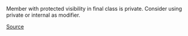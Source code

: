 Member with protected visibility in final class is private.
 Consider using private or internal as modifier.
 
[Source](https://github.com/arturbosch/detekt/)